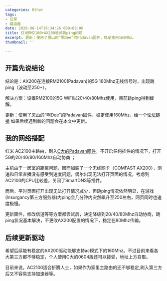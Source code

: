 ```yaml
---
categories: Other
tags:
- 记录
- 路由器
date: 2020-06-14T16:34:26.000+08:00
title: 红米RM2100+AX200诡异跳ping问题
excerpt: 更新：使用了恩山的“啊Dee”的Padavan固件，稳定使用160Mhz。
thumbnail: ''

---
```

## 开篇先说结论

结论是：AX200在连接RM2100(Padavan)的5G 160Mhz无线信号时，出现跳ping（波动至250+）。

解决方案：设置RM2100的5G WiFi以20/40/80Mhz使用，目前跳ping得到缓解。

更新：使用了恩山的“啊Dee”的Padavan固件，稳定使用160Mhz，给一个[论坛链接](https://www.right.com.cn/forum/thread-4033492-1-1.html) 如果后续遇到新的问题会在本文中更新。

## 我的网络搭配

红米 AC2100主路由，刷入[C大的Padavan固件](https://github.com/chongshengB/rt-n56u/releases)，不开启任何插件的情况下，打开5G的20/40/80/160Mhz自动协商 ；

主机由于一居室的距离问题，因而加装了一个无线网卡（COMFAST AX200），测速和日常直播没有感受到速度问题，偶尔出现无法打开页面的情况，考虑到AC2100的CPU比较差，关闭了SmartDNS等插件。

而后，平时页面打开出现无法打开情况减少，但跳ping情况依然明显，在游戏(Insurgancy第三方服务器)内ping会几分钟内突然飙升至250左右，网页同时也速度极慢。

更新固件，修改信道等等方案都尝试后，决定降级到20/40/80Mhz自动协商，跳ping状况基本解决，不更改AX200配置的情况下，稳定在80Mhz传输。

## 后续更新驱动

希望后续能有稳定的AX200驱动能够支持ac模式下的160Mhz。不过目前来看各大第三方都不够稳定，个人使用C大的0604版还可以接受，地址上方自取。

目前来说，AC2100适合折腾人士，如果作为家里主路由的还不够稳定,刷入第三方后又不容易支持加速器等。